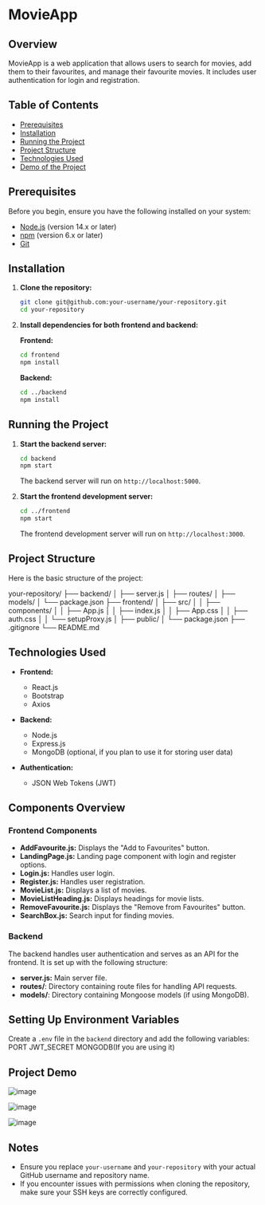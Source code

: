 # MovieApp

## Overview

MovieApp is a web application that allows users to search for movies, add them to their favourites, and manage their favourite movies. It includes user authentication for login and registration.

## Table of Contents

- [Prerequisites](#prerequisites)
- [Installation](#installation)
- [Running the Project](#running-the-project)
- [Project Structure](#project-structure)
- [Technologies Used](#technologies-used)
- [Demo of the Project](#project-Demo)

## Prerequisites

Before you begin, ensure you have the following installed on your system:

- [Node.js](https://nodejs.org/) (version 14.x or later)
- [npm](https://www.npmjs.com/get-npm) (version 6.x or later)
- [Git](https://git-scm.com/)

## Installation

1. **Clone the repository:**
    ```bash
    git clone git@github.com:your-username/your-repository.git
    cd your-repository
    ```

2. **Install dependencies for both frontend and backend:**

    **Frontend:**
    ```bash
    cd frontend
    npm install
    ```

    **Backend:**
    ```bash
    cd ../backend
    npm install
    ```

## Running the Project

1. **Start the backend server:**
    ```bash
    cd backend
    npm start
    ```

    The backend server will run on `http://localhost:5000`.

2. **Start the frontend development server:**
    ```bash
    cd ../frontend
    npm start
    ```

    The frontend development server will run on `http://localhost:3000`.

## Project Structure

Here is the basic structure of the project:

your-repository/
├── backend/
│ ├── server.js
│ ├── routes/
│ ├── models/
│ └── package.json
├── frontend/
│ ├── src/
│ │ ├── components/
│ │ ├── App.js
│ │ ├── index.js
│ │ ├── App.css
│ │ ├── auth.css
│ │ └── setupProxy.js
│ ├── public/
│ └── package.json
├── .gitignore
└── README.md

## Technologies Used

- **Frontend:**
  - React.js
  - Bootstrap
  - Axios

- **Backend:**
  - Node.js
  - Express.js
  - MongoDB (optional, if you plan to use it for storing user data)

- **Authentication:**
  - JSON Web Tokens (JWT)

## Components Overview

### Frontend Components

- **AddFavourite.js:** Displays the "Add to Favourites" button.
- **LandingPage.js:** Landing page component with login and register options.
- **Login.js:** Handles user login.
- **Register.js:** Handles user registration.
- **MovieList.js:** Displays a list of movies.
- **MovieListHeading.js:** Displays headings for movie lists.
- **RemoveFavourite.js:** Displays the "Remove from Favourites" button.
- **SearchBox.js:** Search input for finding movies.

### Backend

The backend handles user authentication and serves as an API for the frontend. It is set up with the following structure:

- **server.js:** Main server file.
- **routes/**: Directory containing route files for handling API requests.
- **models/**: Directory containing Mongoose models (if using MongoDB).

## Setting Up Environment Variables

Create a `.env` file in the `backend` directory and add the following variables:
PORT
JWT_SECRET
MONGODB(If you are using it)

## Project Demo
![image](https://github.com/ManojRathinam/CiniFav-MovieLibrary/assets/73572777/82ce456f-8839-4774-8587-1c759df94132)

![image](https://github.com/ManojRathinam/CiniFav-MovieLibrary/assets/73572777/0835b9f0-3f54-41c3-87ec-3510635d438a)

![image](https://github.com/ManojRathinam/CiniFav-MovieLibrary/assets/73572777/c57793a9-0458-48b8-a3f9-0f3f5100ebe4)

## Notes

- Ensure you replace `your-username` and `your-repository` with your actual GitHub username and repository name.
- If you encounter issues with permissions when cloning the repository, make sure your SSH keys are correctly configured.
